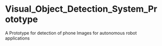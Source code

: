 # Visual_Object_Detection_System_Prototype
A Prototype for detection of phone Images for autonomous robot applications
